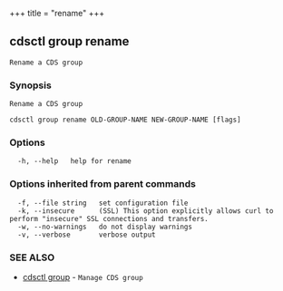 +++
title = "rename"
+++
## cdsctl group rename

`Rename a CDS group`

### Synopsis

`Rename a CDS group`

```
cdsctl group rename OLD-GROUP-NAME NEW-GROUP-NAME [flags]
```

### Options

```
  -h, --help   help for rename
```

### Options inherited from parent commands

```
  -f, --file string   set configuration file
  -k, --insecure      (SSL) This option explicitly allows curl to perform "insecure" SSL connections and transfers.
  -w, --no-warnings   do not display warnings
  -v, --verbose       verbose output
```

### SEE ALSO

* [cdsctl group](/manual/components/cdsctl/group/)	 - `Manage CDS group`

